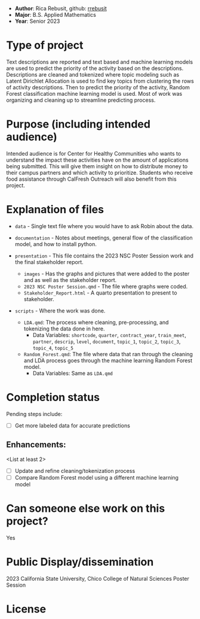 # <Project Title>
* **Author**: Rica Rebusit, github: [rrebusit](https://github.com/rrebusit)
* **Major**: B.S. Applied Mathematics
* **Year**: Senior 2023

# Type of project
Text descriptions are reported and text based and machine learning models are used to predict the priority of the activity based on the descriptions. Descriptions are cleaned and tokenized where topic modeling such as Latent Dirichlet Allocation is used to find key topics from clustering the rows of activity descriptions. Then to predict the priority of the activity, Random Forest classification machine learning model is used. Most of work was organizing and cleaning up to streamline predicting process.

# Purpose (including intended audience)
Intended audience is for Center for Healthy Communities who wants to understand the impact these activities have on the amount of applications being submitted. This will give them insight on how to distribute money to their campus partners and which activity to prioritize. Students who receive food assistance through CalFresh Outreach will also benefit from this project.

# Explanation of files

* `data` - Single text file where you would have to ask Robin about the data.

* `documentation` - Notes about meetings, general flow of the classification model, and how to install python.

* `presentation` - This file contains the 2023 NSC Poster Session work and the final stakeholder report.
    - `images` - Has the graphs and pictures that were added to the poster and as well as the stakeholder report.
    - `2023 NSC Poster Session.qmd` - The file where graphs were coded.
    - `Stakeholder_Report.html` - A quarto presentation to present to stakeholder.

* `scripts` - Where the work was done.
    - `LDA.qmd`: The process where cleaning, pre-processing, and tokenizing the data done in here.
      - Data Variables: `shortcode`, `quarter`, `contract_year`, `train_meet`, `partner`, `descrip`, `level`, `document`, `topic_1`, `topic_2`, `topic_3`, `topic_4`, `topic_5`
    - `Random_Forest.qmd`: The file where data that ran through the cleaning and LDA process goes through the machine learning Random Forest model.
      - Data Variables: Same as `LDA.qmd`

# Completion status 

<as applicable> Pending steps include: 

- [ ] Get more labeled data for accurate predictions 

## Enhancements: 
<List at least 2>

- [ ] Update and refine cleaning/tokenization process
- [ ] Compare Random Forest model using a different machine learning model

# Can someone else work on this project? 
Yes

# Public Display/dissemination
2023 California State University, Chico College of Natural Sciences Poster Session

# License
